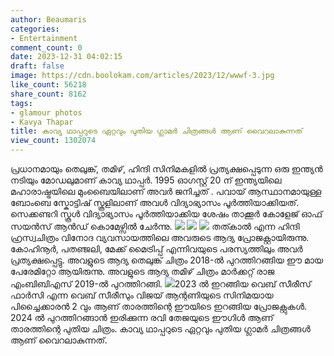 ```yaml
---
author: Beaumaris
categories:
- Entertainment
comment_count: 0
date: 2023-12-31 04:02:15
draft: false
image: https://cdn.boolokam.com/articles/2023/12/wwwf-3.jpg
like_count: 56218
share_count: 8162
tags:
- glamour photos
- Kavya Thapar
title: കാവ്യ ഥാപ്പറുടെ ഏറ്റവും പുതിയ ഗ്ലാമർ ചിത്രങ്ങൾ ആണ് വൈറലാകുന്നത്
view_count: 1302074
---
```


പ്രധാനമായും തെലുങ്ക്, തമിഴ്, ഹിന്ദി സിനിമകളിൽ പ്രത്യക്ഷപ്പെടുന്ന ഒരു ഇന്ത്യൻ നടിയും മോഡലുമാണ് കാവ്യ ഥാപ്പർ. 1995 ഓഗസ്റ്റ് 20 ന് ഇന്ത്യയിലെ മഹാരാഷ്ട്രയിലെ മുംബൈയിലാണ് അവർ ജനിച്ചത് . പവായ് ആസ്ഥാനമായുള്ള ബോംബെ സ്കോട്ടിഷ് സ്കൂളിലാണ് അവൾ വിദ്യാഭ്യാസം പൂർത്തിയാക്കിയത്. സെക്കണ്ടറി സ്കൂൾ വിദ്യാഭ്യാസം പൂർത്തിയാക്കിയ ശേഷം താക്കൂർ കോളേജ് ഓഫ് സയൻസ് ആൻഡ് കൊമേഴ്സിൽ ചേർന്നു. ![](https://cdn.boolokam.com/articles/2023/12/wwwf-3.jpg) ![](https://cdn.boolokam.com/articles/2023/12/wwwf-4.jpg) ![](https://cdn.boolokam.com/articles/2023/12/wwwf-5.jpg) തത്കാൽ എന്ന ഹിന്ദി ഹ്രസ്വചിത്രം വിനോദ വ്യവസായത്തിലെ അവരുടെ ആദ്യ പ്രോജക്റ്റായിരുന്നു. കോഹിനൂർ, പതഞ്ജലി, മേക്ക് മൈട്രിപ്പ് എന്നിവയുടെ പരസ്യത്തിലും അവർ പ്രത്യക്ഷപ്പെട്ടു. അവളുടെ ആദ്യ തെലുങ്ക് ചിത്രം 2018-ൽ പുറത്തിറങ്ങിയ ഈ മായ പേരേമിറ്റോ ആയിരുന്നു. അവളുടെ ആദ്യ തമിഴ് ചിത്രം മാർക്കറ്റ് രാജ എംബിബിഎസ് 2019-ൽ പുറത്തിറങ്ങി. ![](https://cdn.boolokam.com/articles/2023/12/wwwf-1.jpg)2023 ൽ ഇറങ്ങിയ വെബ് സീരീസ് ഫാർസി എന്ന വെബ് സീരീസും വിജയ് ആന്റണിയുടെ സിനിമയായ പിച്ചൈക്കാരൻ 2 വും ആണ് താരത്തിന്റെ ഈയിടെ ഇറങ്ങിയ പ്രോജക്റ്റുകൾ. 2024 ൽ പുറത്തിറങ്ങാൻ ഇരിക്കുന്ന രവി തേജയുടെ ഈഗിൾ ആണ് താരത്തിന്റെ പുതിയ ചിത്രം. കാവ്യ ഥാപ്പറുടെ ഏറ്റവും പുതിയ ഗ്ലാമർ ചിത്രങ്ങൾ ആണ് വൈറലാകുന്നത്.